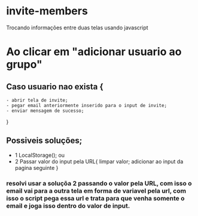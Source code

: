 # invite-members
Trocando informações entre duas telas usando javascript

# Ao clicar em "adicionar usuario ao grupo"
 
 ## Caso usuario nao exista {
    - abrir tela de invite;
    - pegar email anteriormente inserido para o input de invite;
    - enviar mensagem de sucesso;
 }

 ## Possiveis soluções;
 - 1 LocalStorage(); 
 ou
 - 2 Passar valor do input pela URL{
     limpar valor;
     adicionar ao input da pagina seguinte
 }


 ### resolvi usar a soluçõa 2 passando o valor pela URL, com isso o email vai para a outra tela em forma de variavel pela url, com isso o script pega essa url e trata para que venha somente o email e joga isso dentro do valor de input.
